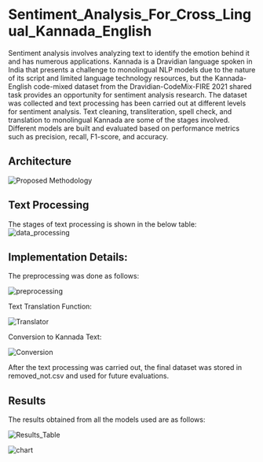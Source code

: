 # Sentiment_Analysis_For_Cross_Lingual_Kannada_English

Sentiment analysis involves analyzing text to identify the emotion behind it and has numerous applications. Kannada is a Dravidian language spoken in India that presents a challenge to monolingual NLP models due to the nature of its script and limited language technology resources, but the Kannada-English code-mixed dataset from the Dravidian-CodeMix-FIRE 2021 shared task provides an opportunity for sentiment analysis research. The dataset was collected and text processing has been carried out at different levels for sentiment analysis. Text cleaning, transliteration, spell check, and translation to monolingual Kannada are some of the stages involved. Different models are built and evaluated based on performance metrics such as precision, recall, F1-score, and accuracy.

## Architecture
![Proposed Methodology](https://user-images.githubusercontent.com/95362556/236432711-b5b56c91-e053-4abf-aeed-2c2d478f7446.png)

## Text Processing
The stages of text processing is shown in the below table:
![data_processing](https://user-images.githubusercontent.com/95362556/236433408-cf784f93-2787-4ac2-b5a2-98d02d3fff4a.JPG)

## Implementation Details:
The preprocessing was done as follows:

![preprocessing](https://user-images.githubusercontent.com/95362556/236435508-3a7b7f12-245e-46e5-ac16-ba9ce942fe67.jpg)

Text Translation Function:

![Translator](https://user-images.githubusercontent.com/95362556/236435815-59c9c67f-3bad-460d-89ab-a314436beed8.jpg)

Conversion to Kannada Text:

![Conversion](https://user-images.githubusercontent.com/95362556/236436008-18ed3ebc-403b-460e-adf3-112f9c53745d.jpg)

After the text processing was carried out, the final dataset was stored in removed_not.csv and used for future evaluations.

## Results
The results obtained from all the models used are as follows:

![Results_Table](https://user-images.githubusercontent.com/95362556/236437406-61363328-f774-4f3e-9e6d-e3dc8c1ba39e.jpg)

![chart](https://user-images.githubusercontent.com/95362556/236436839-5a1e8209-f42f-4507-82d7-d4ed80214a5e.png)
